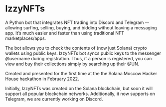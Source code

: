 # IzzyNFTs

A Python bot that integrates NFT trading into Discord and Telegram -- allowing surfing, selling, buying, and bidding without leaving a messaging app. It’s much easier and faster than using traditional NFT marketplaces/apps.

The bot allows you to check the contents of (now just Solana) crypto wallets using public keys. IzzyNFTs bot syncs public keys to the messenger @username during registration. Thus, if a person is registered, you can view and buy their collections simply by searching up their @UN. 


Created and presented for the first time at the the Solana Moscow Hacker House hackathon in February 2022.

Initially, IzzyNFTs was created on the Solana blockchain, but soon it will support all popular blockchain networks. Additionally, it now supports on Telegram, we are currently working on Discord.
